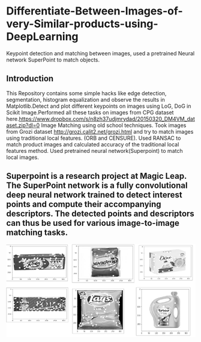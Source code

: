 # Differentiate-Between-Images-of-very-Similar-products-using-DeepLearning
Keypoint detection and matching between images, used a pretrained Neural network SuperPoint to match objects.
## Introduction 
This Repository contains some simple hacks like edge detection, segmentation, histogram equalization and observe the results in Matplotlib.Detect and plot different keypoints on images using LoG, DoG in Scikit Image.Performed all these tasks on images from CPG dataset here.https://www.dropbox.com/s/n8zh37udjmrydad/20150320_DM4VM_dataset.zip?dl=0
Image Matching using old school techniques. Took images from Grozi dataset http://grozi.calit2.net/grozi.html and try to match images using traditional local features. (ORB and CENSURE).
Used RANSAC to match product images and calculated accuracy of the traditional local features method.
Used pretrained neural network(Superpoint) to match local images.
## Superpoint is a research project at Magic Leap. The SuperPoint network is a fully convolutional deep neural network trained to detect interest points and compute their accompanying descriptors. The detected points and descriptors can thus be used for various image-to-image matching tasks.
![](MatchingPointsSuperpoint.png)
